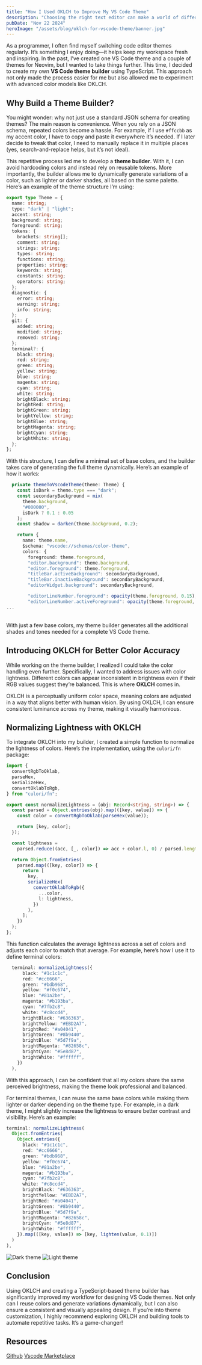```yaml
---
title: "How I Used OKLCH to Improve My VS Code Theme"
description: "Choosing the right text editor can make a world of difference in your coding and writing experience"
pubDate: "Nov 22 2024"
heroImage: "/assets/blog/oklch-for-vscode-theme/banner.jpg"
---
```


As a programmer, I often find myself switching code editor themes regularly. It’s something I enjoy doing—it helps keep my workspace fresh and inspiring. In the past, I’ve created one VS Code theme and a couple of themes for Neovim, but I wanted to take things further. This time, I decided to create my own **VS Code theme builder** using TypeScript. This approach not only made the process easier for me but also allowed me to experiment with advanced color models like OKLCH.

## Why Build a Theme Builder?

You might wonder: why not just use a standard JSON schema for creating themes? The main reason is convenience. When you rely on a JSON schema, repeated colors become a hassle. For example, if I use `#ffccbb` as my accent color, I have to copy and paste it everywhere it’s needed. If I later decide to tweak that color, I need to manually replace it in multiple places (yes, search-and-replace helps, but it’s not ideal).

This repetitive process led me to develop a **theme builder**. With it, I can avoid hardcoding colors and instead rely on reusable tokens. More importantly, the builder allows me to dynamically generate variations of a color, such as lighter or darker shades, all based on the same palette. Here’s an example of the theme structure I’m using:

```ts
export type Theme = {
  name: string;
  type: "dark" | "light";
  accent: string;
  background: string;
  foreground: string;
  tokens: {
    brackets: string[];
    comment: string;
    strings: string;
    types: string;
    functions: string;
    properties: string;
    keywords: string;
    constants: string;
    operators: string;
  };
  diagnostic: {
    error: string;
    warning: string;
    info: string;
  };
  git: {
    added: string;
    modified: string;
    removed: string;
  };
  terminal?: {
    black: string;
    red: string;
    green: string;
    yellow: string;
    blue: string;
    magenta: string;
    cyan: string;
    white: string;
    brightBlack: string;
    brightRed: string;
    brightGreen: string;
    brightYellow: string;
    brightBlue: string;
    brightMagenta: string;
    brightCyan: string;
    brightWhite: string;
  };
};
```

With this structure, I can define a minimal set of base colors, and the builder takes care of generating the full theme dynamically. Here’s an example of how it works:

```ts
  private themeToVscodeTheme(theme: Theme) {
    const isDark = theme.type === "dark";
    const secondaryBackground = mix(
      theme.background,
      "#000000",
      isDark ? 0.1 : 0.05
    );
    const shadow = darken(theme.background, 0.2);

    return {
      name: theme.name,
      $schema: "vscode://schemas/color-theme",
      colors: {
        foreground: theme.foreground,
        "editor.background": theme.background,
        "editor.foreground": theme.foreground,
        "titleBar.activeBackground": secondaryBackground,
        "titleBar.inactiveBackground": secondaryBackground,
        "editorWidget.background": secondaryBackground,

        "editorLineNumber.foreground": opacity(theme.foreground, 0.15),
        "editorLineNumber.activeForeground": opacity(theme.foreground, 0.5),
...
```

\
With just a few base colors, my theme builder generates all the additional shades and tones needed for a complete VS Code theme.

## Introducing OKLCH for Better Color Accuracy

While working on the theme builder, I realized I could take the color handling even further. Specifically, I wanted to address issues with color lightness. Different colors can appear inconsistent in brightness even if their RGB values suggest they’re balanced. This is where **OKLCH** comes in.

OKLCH is a perceptually uniform color space, meaning colors are adjusted in a way that aligns better with human vision. By using OKLCH, I can ensure consistent luminance across my theme, making it visually harmonious.

## Normalizing Lightness with OKLCH

To integrate OKLCH into my builder, I created a simple function to normalize the lightness of colors. Here’s the implementation, using the `culori/fn` package:

```ts
import {
  convertRgbToOklab,
  parseHex,
  serializeHex,
  convertOklabToRgb,
} from "culori/fn";

export const normalizeLightness = (obj: Record<string, string>) => {
  const parsed = Object.entries(obj).map(([key, value]) => {
    const color = convertRgbToOklab(parseHex(value));

    return [key, color];
  });

  const lightness =
    parsed.reduce((acc, [_, color]) => acc + color.l, 0) / parsed.length;

  return Object.fromEntries(
    parsed.map(([key, color]) => {
      return [
        key,
        serializeHex(
          convertOklabToRgb({
            ...color,
            l: lightness,
          })
        ),
      ];
    })
  );
};
```

This function calculates the average lightness across a set of colors and adjusts each color to match that average. For example, here’s how I use it to define terminal colors:

```ts
  terminal: normalizeLightness({
      black: "#1c1c1c",
      red: "#cc6666",
      green: "#bdb968",
      yellow: "#f0c674",
      blue: "#81a2be",
      magenta: "#b193ba",
      cyan: "#7fb2c8",
      white: "#c8ccd4",
      brightBlack: "#636363",
      brightYellow: "#EBD2A7",
      brightRed: "#a04041",
      brightGreen: "#8b9440",
      brightBlue: "#5d7f9a",
      brightMagenta: "#82658c",
      brightCyan: "#5e8d87",
      brightWhite: "#ffffff",
    })
  ),
```

With this approach, I can be confident that all my colors share the same perceived brightness, making the theme look professional and balanced.

For terminal themes, I can reuse the same base colors while making them lighter or darker depending on the theme type. For example, in a dark theme, I might slightly increase the lightness to ensure better contrast and visibility. Here’s an example:

```ts
terminal: normalizeLightness(
  Object.fromEntries(
    Object.entries({
      black: "#1c1c1c",
      red: "#cc6666",
      green: "#bdb968",
      yellow: "#f0c674",
      blue: "#81a2be",
      magenta: "#b193ba",
      cyan: "#7fb2c8",
      white: "#c8ccd4",
      brightBlack: "#636363",
      brightYellow: "#EBD2A7",
      brightRed: "#a04041",
      brightGreen: "#8b9440",
      brightBlue: "#5d7f9a",
      brightMagenta: "#82658c",
      brightCyan: "#5e8d87",
      brightWhite: "#ffffff",
    }).map(([key, value]) => [key, lighten(value, 0.1)])
  )
),
```

![Dark theme](/assets/blog/oklch-for-vscode-theme/dark-terminal.jpg)
![Light theme](/assets/blog/oklch-for-vscode-theme/light-terminal.jpg)

## Conclusion

Using OKLCH and creating a TypeScript-based theme builder has significantly improved my workflow for designing VS Code themes. Not only can I reuse colors and generate variations dynamically, but I can also ensure a consistent and visually appealing design. If you’re into theme customization, I highly recommend exploring OKLCH and building tools to automate repetitive tasks. It’s a game-changer!

## Resources

[Github](https://github.com/freethinkel/snowfall.git)
[Vscode Marketplace](https://marketplace.visualstudio.com/items?itemName=freethinkel.snowfall)
